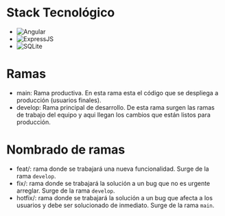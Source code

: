 # Stack Tecnológico
- ![Angular](https://img.shields.io/badge/-Angular-DD0031?logo=angular&logoColor=white)
- ![ExpressJS](https://img.shields.io/badge/expressjs-blue?style=plastic&logoColor=white)
- ![SQLite](https://img.shields.io/badge/sqllite-blue?style=plastic&logoColor=white)

# Ramas
- main: Rama productiva. En esta rama esta el código que se despliega a producción (usuarios finales).
- develop: Rama principal de desarrollo. De esta rama surgen las ramas de trabajo del equipo y aqui llegan los cambios que están listos para producción.

# Nombrado de ramas
- feat/: rama donde se trabajará una nueva funcionalidad. Surge de la rama `develop`.
- fix/: rama donde se trabajará la solución a un bug que no es urgente arreglar. Surge de la rama `develop`.
- hotfix/: rama donde se trabajará la solución a un bug que afecta a los usuarios y debe ser solucionado de inmediato. Surge de la rama `main`.

